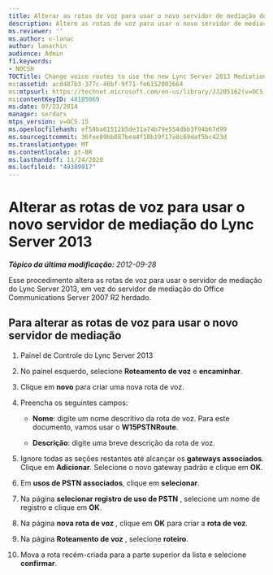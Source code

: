 ```yaml
---
title: Alterar as rotas de voz para usar o novo servidor de mediação do Lync Server 2013
description: Altere as rotas de voz para usar o novo servidor de mediação do Lync Server 2013.
ms.reviewer: ''
ms.author: v-lanac
author: lanachin
audience: Admin
f1.keywords:
- NOCSH
TOCTitle: Change voice routes to use the new Lync Server 2013 Mediation Server
ms:assetid: acd487b3-377c-46bf-9f71-fe6152002664
ms:mtpsurl: https://technet.microsoft.com/en-us/library/JJ205162(v=OCS.15)
ms:contentKeyID: 48185069
ms.date: 07/23/2014
manager: serdars
mtps_version: v=OCS.15
ms.openlocfilehash: ef58ba61512b5de31a74b79e554dbb3f94b67d99
ms.sourcegitcommit: 36fee89bb887bea4f18b19f17a8c69daf5bc423d
ms.translationtype: MT
ms.contentlocale: pt-BR
ms.lasthandoff: 11/24/2020
ms.locfileid: "49389917"
---
```

# <a name="change-voice-routes-to-use-the-new-lync-server-2013-mediation-server"></a>Alterar as rotas de voz para usar o novo servidor de mediação do Lync Server 2013

<div data-xmlns="http://www.w3.org/1999/xhtml">

<div class="topic" data-xmlns="http://www.w3.org/1999/xhtml" data-msxsl="urn:schemas-microsoft-com:xslt" data-cs="https://msdn.microsoft.com/">

<div data-asp="https://msdn2.microsoft.com/asp">



</div>

<div id="mainSection">

<div id="mainBody">

<span> </span>

_**Tópico da última modificação:** 2012-09-28_

Esse procedimento altera as rotas de voz para usar o servidor de mediação do Lync Server 2013, em vez do servidor de mediação do Office Communications Server 2007 R2 herdado.

<div>

## <a name="to-change-the-voice-routes-to-use-the-new-mediation-server"></a>Para alterar as rotas de voz para usar o novo servidor de mediação

1.  Painel de Controle do Lync Server 2013

2.  No painel esquerdo, selecione **Roteamento de voz** e **encaminhar**.

3.  Clique em **novo** para criar uma nova rota de voz.

4.  Preencha os seguintes campos:
    
      - **Nome**: digite um nome descritivo da rota de voz. Para este documento, vamos usar o **W15PSTNRoute**.
    
      - **Descrição**: digite uma breve descrição da rota de voz.

5.  Ignore todas as seções restantes até alcançar os **gateways associados**. Clique em **Adicionar**. Selecione o novo gateway padrão e clique em **OK**.

6.  Em **usos de PSTN associados**, clique em **selecionar**.

7.  Na página **selecionar registro de uso de PSTN** , selecione um nome de registro e clique em **OK**.

8.  Na página **nova rota de voz** , clique em **OK** para criar a **rota de voz**.

9.  Na página **Roteamento de voz** , selecione **roteiro**.

10. Mova a rota recém-criada para a parte superior da lista e selecione **confirmar**.

</div>

</div>

<span> </span>

</div>

</div>

</div>


